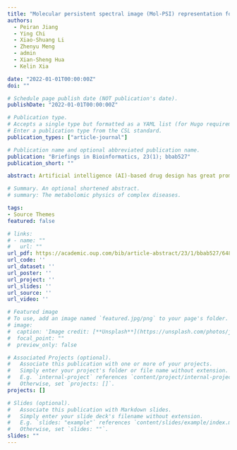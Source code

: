 ```yaml
---
title: "Molecular persistent spectral image (Mol-PSI) representation for machine learning models in drug design"
authors: 
  - Peiran Jiang
  - Ying Chi
  - Xiao-Shuang Li
  - Zhenyu Meng
  - admin
  - Xian-Sheng Hua
  - Kelin Xia

date: "2022-01-01T00:00:00Z"
doi: ""

# Schedule page publish date (NOT publication's date).
publishDate: "2022-01-01T00:00:00Z"

# Publication type.
# Accepts a single type but formatted as a YAML list (for Hugo requirements).
# Enter a publication type from the CSL standard.
publication_types: ["article-journal"]

# Publication name and optional abbreviated publication name.
publication: "Briefings in Bioinformatics, 23(1); bbab527"
publication_short: ""

abstract: Artificial intelligence (AI)-based drug design has great promise to fundamentally change the landscape of the pharmaceutical industry. Even though there are great progress from handcrafted feature-based machine learning models, 3D convolutional neural networks (CNNs) and graph neural networks, effective and efficient representations that characterize the structural, physical, chemical and biological properties of molecular structures and interactions remain to be a great challenge. Here, we propose an equal-sized molecular 2D image representation, known as the molecular persistent spectral image (Mol-PSI), and combine it with CNN model for AI-based drug design. Mol-PSI provides a unique one-to-one image representation for molecular structures and interactions. In general, deep models are empowered to achieve better performance with systematically organized representations in image format. A well-designed parallel CNN architecture for adapting Mol-PSIs is developed for protein–ligand binding affinity prediction. Our results, for the three most commonly used databases, including PDBbind-v2007, PDBbind-v2013 and PDBbind-v2016, are better than all traditional machine learning models, as far as we know. Our Mol-PSI model provides a powerful molecular representation that can be widely used in AI-based drug design and molecular data analysis.

# Summary. An optional shortened abstract.
# summary: The metabolomic physics of complex diseases.

tags:
- Source Themes
featured: false

# links:
# - name: ""
#   url: ""
url_pdf: https://academic.oup.com/bib/article-abstract/23/1/bbab527/6485012
url_code: ''
url_dataset: ''
url_poster: ''
url_project: ''
url_slides: ''
url_source: ''
url_video: ''

# Featured image
# To use, add an image named `featured.jpg/png` to your page's folder. 
# image:
#  caption: 'Image credit: [**Unsplash**](https://unsplash.com/photos/jdD8gXaTZsc)'
#  focal_point: ""
#  preview_only: false

# Associated Projects (optional).
#   Associate this publication with one or more of your projects.
#   Simply enter your project's folder or file name without extension.
#   E.g. `internal-project` references `content/project/internal-project/index.md`.
#   Otherwise, set `projects: []`.
projects: []

# Slides (optional).
#   Associate this publication with Markdown slides.
#   Simply enter your slide deck's filename without extension.
#   E.g. `slides: "example"` references `content/slides/example/index.md`.
#   Otherwise, set `slides: ""`.
slides: ""
---
```

